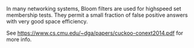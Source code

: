 In many networking systems, Bloom filters are used for highspeed set membership tests. They permit a small fraction
of false positive answers with very good space efficiency.

See https://www.cs.cmu.edu/~dga/papers/cuckoo-conext2014.pdf 
for more info.